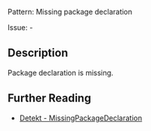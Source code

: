Pattern: Missing package declaration

Issue: -

## Description

Package declaration is missing.

## Further Reading

* [Detekt - MissingPackageDeclaration](https://detekt.dev/docs/rules/potential-bugs/#missingpackagedeclaration)